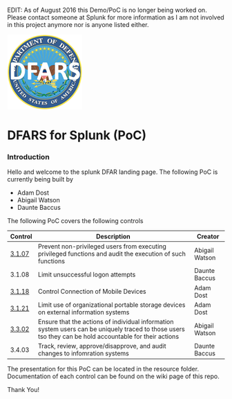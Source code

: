 EDIT: As of August 2016 this Demo/PoC is no longer being worked on. Please contact someone at Splunk for more information as I am not involved in this project anymore nor is anyone listed either.


![alt text](https://github.com/asoccer/DFAR_Splunk_PoC/blob/8b10400ab80c4529e2ab1f93a97acca4f8ae1bdb/Resources/DFAR_IMAGE.png?raw=true "DFAR Logo Text 1")


# DFARS for Splunk (PoC)


### Introduction

Hello and welcome to the splunk DFAR landing page. The following PoC is currently being built by 

* Adam Dost 
* Abigail Watson
* Daunte Baccus 

The following PoC covers the following controls



Control | Description | Creator
--- | --- | ---
[3.1.07](https://github.com/asoccer/DFAR_Splunk_PoC/wiki/Control-3.1.07) | Prevent non-privileged users from executing privileged functions and audit the execution of such functions | Abigail Watson
3.1.08 | Limit unsuccessful logon attempts | Daunte Baccus
[3.1.18](https://github.com/asoccer/DFAR_Splunk_PoC/wiki/Control-3.1.18) | Control Connection of Mobile Devices | Adam Dost
[3.1.21](https://github.com/asoccer/DFAR_Splunk_PoC/wiki/Control-3.1.21) | Limit use of organizational portable storage devices on external information systems | Adam Dost
[3.3.02](https://github.com/asoccer/DFAR_Splunk_PoC/wiki/Control-3.3.02) | Ensure that the actions of individual information system users can be uniquely traced to those users tso they can be hold accountable for their actions | Abigail Watson
3.4.03 | Track, review, approve/disapprove, and audit changes to infomration systems | Daunte Baccus

The presentation for this PoC can be located in the resource folder. Documentation of each control can be found on the wiki page of this repo.

Thank You!

